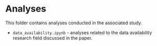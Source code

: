 # Analyses

This folder contains analyses conducted in the associated study.

* ```data_availability.ipynb``` - analyses related to the data availability research field discussed in the paper.

